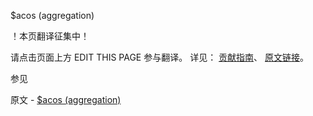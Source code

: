  $acos (aggregation)

 ！本页翻译征集中！

请点击页面上方 EDIT THIS PAGE 参与翻译。
详见：
[贡献指南]( https://github.com/JinMuInfo/MongoDB-Manual-zh/blob/master/CONTRIBUTING.md )、
[原文链接](  https://docs.mongodb.com/manual/reference/operator/aggregation/acos/  )。

 参见

原文 - [$acos (aggregation)]( https://docs.mongodb.com/manual/reference/operator/aggregation/acos/ )

